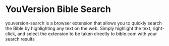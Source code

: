 # YouVersion Bible Search

youversion-search is a browser extension that allows you to quickly search the Bible by highlighting any text on the web. Simply highlight the text, right-click, and select the extension to be taken directly to bible.com with your search results
